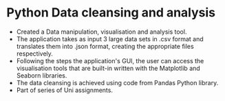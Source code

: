# Python Data cleansing and analysis

* Created a Data manipulation, visualisation and analysis tool.
* The application takes as input 3 large data sets in .csv format and translates them into .json format, creating the appropriate files respectively.
* Following the steps the application's GUI, the user can access the visualisation tools that are built-in written with the Matplotlib and Seaborn libraries. 
* The data cleansing is achieved using code from Pandas Python library.
* Part of series of Uni assignments.
